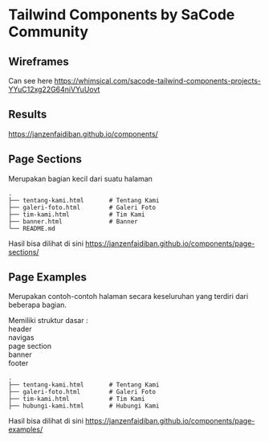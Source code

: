 # Tailwind Components by SaCode Community

## Wireframes

Can see here
https://whimsical.com/sacode-tailwind-components-projects-YYuC12xg22G64niVYuUovt

## Results

https://janzenfaidiban.github.io/components/


## Page Sections

Merupakan bagian kecil dari suatu halaman

    .
    ├── tentang-kami.html       # Tentang Kami
    ├── galeri-foto.html        # Galeri Foto
    ├── tim-kami.html           # Tim Kami
    ├── banner.html             # Banner
    └── README.md

Hasil bisa dilihat di sini
https://janzenfaidiban.github.io/components/page-sections/

## Page Examples

Merupakan contoh-contoh halaman secara keseluruhan yang terdiri dari beberapa bagian.

Memiliki struktur dasar : <br>
header <br> 
navigas <br>
page section <br> 
banner <br> 
footer

    .
    ├── tentang-kami.html       # Tentang Kami
    ├── galeri-foto.html        # Galeri Foto
    ├── tim-kami.html           # Tim Kami
    ├── hubungi-kami.html       # Hubungi Kami

Hasil bisa dilihat di sini
https://janzenfaidiban.github.io/components/page-examples/